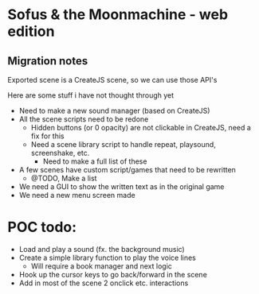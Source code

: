 # Sofus & the Moonmachine - web edition

## Migration notes

Exported scene is a CreateJS scene, so we can use those API's

Here are some stuff i have not thought through yet

 * Need to make a new sound manager (based on CreateJS)
 * All the scene scripts need to be redone
	* Hidden buttons (or 0 opacity) are not clickable in CreateJS, need a fix for this
	* Need a scene library script to handle repeat, playsound, screenshake, etc.
		* Need to make a full list of these
 * A few scenes have custom script/games that need to be rewritten
	* @TODO, Make a list
 * We need a GUI to show the written text as in the original game
 * We need a new menu screen made


# POC todo:

 * Load and play a sound (fx. the background music)
 * Create a simple library function to play the voice lines
    * Will require a book manager and next logic
 * Hook up the cursor keys to go back/forward in the scene
 * Add in most of the scene 2 onclick etc. interactions

